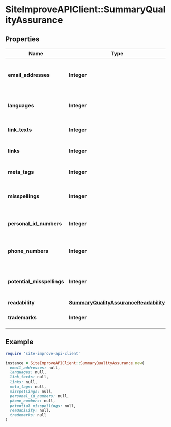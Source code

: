 # SiteImproveAPIClient::SummaryQualityAssurance

## Properties

| Name | Type | Description | Notes |
| ---- | ---- | ----------- | ----- |
| **email_addresses** | **Integer** | Number of email addresses found on this page  | [optional] |
| **languages** | **Integer** | Number of languages found on the page | [optional] |
| **link_texts** | **Integer** | Number of link texts on the page | [optional] |
| **links** | **Integer** | Number of links on the page | [optional] |
| **meta_tags** | **Integer** | Number of meta tags on the page | [optional] |
| **misspellings** | **Integer** | Number of misspellings for this page. | [optional] |
| **personal_id_numbers** | **Integer** | Number of personal id numbers on this page | [optional] |
| **phone_numbers** | **Integer** | Number of phone numbers on this page | [optional] |
| **potential_misspellings** | **Integer** | Number of potential misspellings for this page. | [optional] |
| **readability** | [**SummaryQualityAssuranceReadability**](SummaryQualityAssuranceReadability.md) |  | [optional] |
| **trademarks** | **Integer** | Number of trademarks on this page | [optional] |

## Example

```ruby
require 'site-improve-api-client'

instance = SiteImproveAPIClient::SummaryQualityAssurance.new(
  email_addresses: null,
  languages: null,
  link_texts: null,
  links: null,
  meta_tags: null,
  misspellings: null,
  personal_id_numbers: null,
  phone_numbers: null,
  potential_misspellings: null,
  readability: null,
  trademarks: null
)
```

